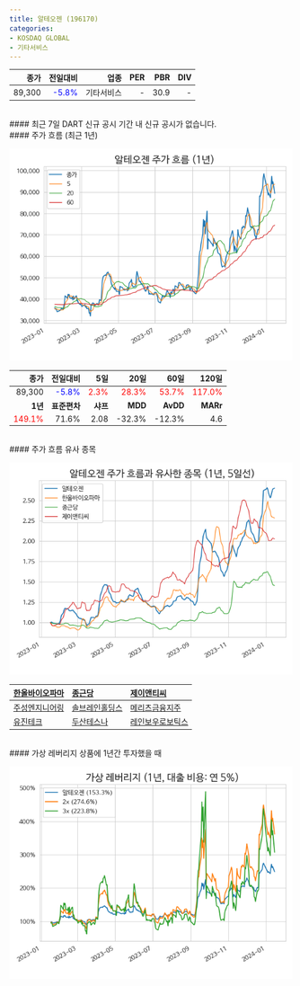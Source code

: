 ```yaml
---
title: 알테오젠 (196170)
categories:
- KOSDAQ GLOBAL
- 기타서비스
---
```


|**종가**|**전일대비**|**업종**|**PER**|**PBR**|**DIV**|
|-------:|-----------:|-------:|------:|------:|------:|
|89,300|<span style="color: blue">-5.8%</span>|기타서비스|-|30.9|-|

<!-- more -->

<br>
#### 최근 7일 DART 신규 공시<a id="dart"></a>
기간 내 신규 공시가 없습니다.

<br>
#### 주가 흐름 (최근 1년)<a id="price"></a>

![196170](/assets/images/stock/196170.png)

|**종가**|**전일대비**|**5일**|**20일**|**60일**|**120일**|
|-------:|-----------:|------:|-------:|-------:|--------:|
| 89,300 | <span style="color: blue">-5.8%</span> | <span style="color: red">2.3%</span> | <span style="color: red">28.3%</span> | <span style="color: red">53.7%</span> | <span style="color: red">117.0%</span> |
|**1년**|**표준편차**|**샤프**|**MDD**|**AvDD**|**MARr**|
| <span style="color: red">149.1%</span> | 71.6% | 2.08 | -32.3% | -12.3% | 4.6 |

<br>
#### 주가 흐름 유사 종목<a id="corr"></a>

![196170](/assets/images/stock/196170_corr.png)

| [한올바이오파마](/009420/) | [종근당](/185750/) | [제이앤티씨](/204270/) |
|:---------------------------------------|:---------------------------------------|:---------------------------------------|
| [주성엔지니어링](/036930/) | [솔브레인홀딩스](/036830/) | [메리츠금융지주](/138040/) |
| [유진테크](/084370/) | [두산테스나](/131970/) | [레인보우로보틱스](/277810/) |

<br>
#### 가상 레버리지 상품에 1년간 투자했을 때<a id="2x"></a>

![196170](/assets/images/stock/196170_2x.png)

[^corr]: 상관계수를 이용하여 분석하였습니다.